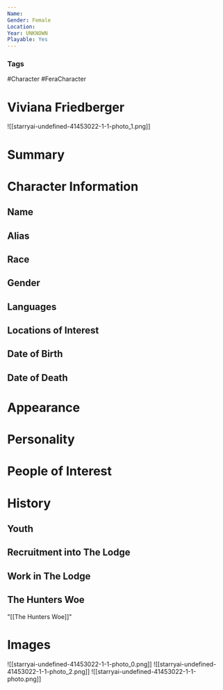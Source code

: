 ```yaml
---
Name: 
Gender: Female
Location: 
Year: UNKNOWN
Playable: Yes
---
```


### Tags
#Character #FeraCharacter 

# Viviana Friedberger
![[starryai-undefined-41453022-1-1-photo_1.png]]

# Summary


# Character Information

## Name

## Alias

## Race

## Gender

## Languages

## Locations of Interest

## Date of Birth

## Date of Death

# Appearance

# Personality

# People of Interest

# History
## Youth

## Recruitment into The Lodge

## Work in The Lodge

## The Hunters Woe
"[[The Hunters Woe]]"

# Images
![[starryai-undefined-41453022-1-1-photo_0.png]]
![[starryai-undefined-41453022-1-1-photo_2.png]]
![[starryai-undefined-41453022-1-1-photo.png]]